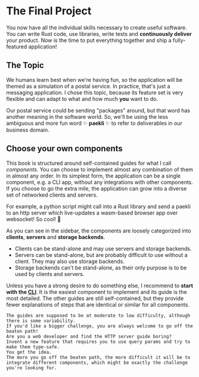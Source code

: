 # The Final Project

You now have all the individual skills necessary to create useful software.
You can write Rust code, use libraries, write tests and **continuously deliver** your product.
Now is the time to put everything together and ship a fully-featured application!

## The Topic

We humans learn best when we're having fun, so the application will be themed as a simulation of a postal service.
In practice, that's just a messaging application.
I chose this topic, because its feature set is very flexible and can adapt to what and how much **you** want to do.

Our postal service could be sending "packages" around, but that word has another meaning in the software world.
So, we'll be using the less ambiguous and more fun word ✨ **paekli** ✨ to refer to deliverables in our business domain.

## Choose your own components

This book is structured around self-contained guides for what I call _components_.
You can choose to implement almost any combination of them in almost any order.
In its simplest form, the application can be a single component, e.g. a CLI app, without any integrations with other components.
If you choose to go the extra mile, the application can grow into a diverse set of networked clients and servers.

For example, a python script might call into a Rust library and send a paekli to an http server which live-updates a wasm-based browser app over websocket!
So cool! 🤩

As you can see in the sidebar, the components are loosely categorized into **clients**, **servers** and **storage backends**.
- Clients can be stand-alone and may use servers and storage backends.
- Servers can be stand-alone, but are probably difficult to use without a client. They may also use storage backends.
- Storage backends can't be stand-alone, as their only purpose is to be used by clients and servers.

Unless you have a strong desire to do something else, I recommend to **start with the [CLI](cli.md)**.
It is the easiest component to implement and its guide is the most detailed.
The other guides are still self-contained, but they provide fewer explanations of steps that are identical or similar for all components.

```admonish tip title="Choose your own difficulty"
The guides are supposed to be at moderate to low difficulty, although there is some variability.
If you'd like a bigger challenge, you are always welcome to go off the beaten path!
Are you a web developer and find the HTTP server guide boring?
Invent a new feature that requires you to use query params and try to make them type-safe.
You get the idea.
The more you go off the beaten path, the more difficult it will be to integrate different components, which might be exactly the challenge you're looking for.
```
